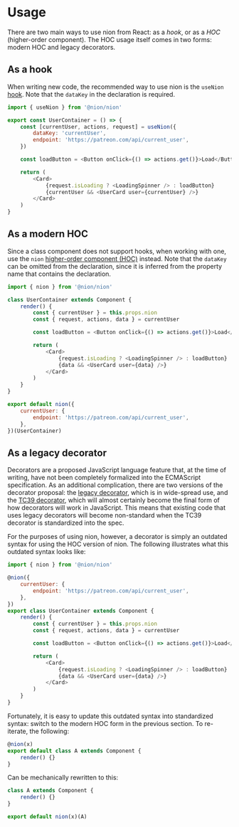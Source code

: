 # Usage

There are two main ways to use nion from React: as a _hook_, or as a _HOC_ (higher-order component). The HOC usage itself comes in two forms: modern HOC and legacy decorators.

## As a hook

When writing new code, the recommended way to use nion is the `useNion` [hook](https://reactjs.org/docs/hooks-intro.html). Note that the `dataKey` in the declaration is required.

```js
import { useNion } from '@nion/nion'

export const UserContainer = () => {
    const [currentUser, actions, request] = useNion({
        dataKey: 'currentUser',
        endpoint: 'https://patreon.com/api/current_user',
    })

    const loadButton = <Button onClick={() => actions.get()}>Load</Button>

    return (
        <Card>
            {request.isLoading ? <LoadingSpinner /> : loadButton}
            {currentUser && <UserCard user={currentUser} />}
        </Card>
    )
}
```

## As a modern HOC

Since a class component does not support hooks, when working with one, use the `nion` [higher-order component (HOC)](https://reactjs.org/docs/higher-order-components.html) instead. Note that the `dataKey` can be omitted from the declaration, since it is inferred from the property name that contains the declaration.

```js
import { nion } from '@nion/nion'

class UserContainer extends Component {
    render() {
        const { currentUser } = this.props.nion
        const { request, actions, data } = currentUser

        const loadButton = <Button onClick={() => actions.get()}>Load</Button>

        return (
            <Card>
                {request.isLoading ? <LoadingSpinner /> : loadButton}
                {data && <UserCard user={data} />}
            </Card>
        )
    }
}

export default nion({
    currentUser: {
        endpoint: 'https://patreon.com/api/current_user',
    },
})(UserContainer)
```

## As a legacy decorator

Decorators are a proposed JavaScript language feature that, at the time of writing, have not been completely formalized into the ECMAScript specification. As an additional complication, there are two versions of the decorator proposal: the [legacy decorator](https://github.com/wycats/javascript-decorators), which is in wide-spread use, and the [TC39 decorator](https://github.com/tc39/proposal-decorators), which will almost certainly become the final form of how decorators will work in JavaScript. This means that existing code that uses legacy decorators will become non-standard when the TC39 decorator is standardized into the spec.

For the purposes of using nion, however, a decorator is simply an outdated syntax for using the HOC version of nion. The following illustrates what this outdated syntax looks like:

```js
import { nion } from '@nion/nion'

@nion({
    currentUser: {
        endpoint: 'https://patreon.com/api/current_user',
    },
})
export class UserContainer extends Component {
    render() {
        const { currentUser } = this.props.nion
        const { request, actions, data } = currentUser

        const loadButton = <Button onClick={() => actions.get()}>Load</Button>

        return (
            <Card>
                {request.isLoading ? <LoadingSpinner /> : loadButton}
                {data && <UserCard user={data} />}
            </Card>
        )
    }
}
```

Fortunately, it is easy to update this outdated syntax into standardized syntax: switch to the modern HOC form in the previous section. To re-iterate, the following:

```js
@nion(x)
export default class A extends Component {
    render() {}
}
```

Can be mechanically rewritten to this:

```js
class A extends Component {
    render() {}
}

export default nion(x)(A)
```
